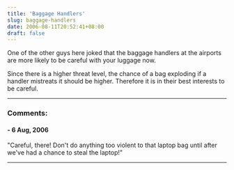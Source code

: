 ```yaml
---
title: 'Baggage Handlers'
slug: baggage-handlers
date: 2006-08-11T20:52:41+08:00
draft: false
---
```


One of the other guys here joked that the baggage handlers at the
airports are more likely to be careful with your luggage now.

Since there is a higher threat level, the chance of a bag exploding if a
handler mistreats it should be higher. Therefore it is in their best
interests to be careful.

---
### Comments:
####  - <time datetime="2006-08-12 03:54:43">6 Aug, 2006</time>

\"Careful, there! Don\'t do anything too violent to that laptop bag
until after we\'ve had a chance to steal the laptop!\"

---
